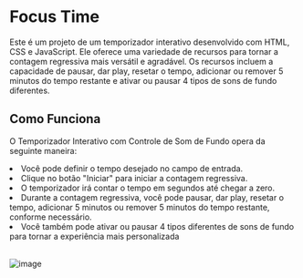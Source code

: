 # Focus Time

Este é um projeto de um temporizador interativo desenvolvido com HTML, CSS e JavaScript. Ele oferece uma variedade de 
recursos para tornar a contagem regressiva mais versátil e agradável. Os recursos incluem a capacidade de pausar, 
dar play, resetar o tempo, adicionar ou remover 5 minutos do tempo restante e ativar ou pausar 4 tipos de sons de fundo diferentes.

## Como Funciona
O Temporizador Interativo com Controle de Som de Fundo opera da seguinte maneira:

<li>Você pode definir o tempo desejado no campo de entrada.
<li>Clique no botão "Iniciar" para iniciar a contagem regressiva.
<li>O temporizador irá contar o tempo em segundos até chegar a zero.
<li>Durante a contagem regressiva, você pode pausar, dar play, resetar o tempo, adicionar 5 minutos ou remover 5 minutos do tempo restante, conforme necessário.
<li>Você também pode ativar ou pausar 4 tipos diferentes de sons de fundo para tornar a experiência mais personalizada

<br>
<br>


![image](https://github.com/pachecx/Focus_Time/assets/112892819/ea15e90f-c208-4f0a-babd-cc11de557771)

